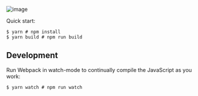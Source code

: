 ![image](https://user-images.githubusercontent.com/64458111/158932560-1068e2d6-e6e1-4d53-ab68-e4943f7ab765.png)


Quick start:

```
$ yarn # npm install
$ yarn build # npm run build
````

## Development

Run Webpack in watch-mode to continually compile the JavaScript as you work:

```
$ yarn watch # npm run watch
```


